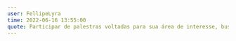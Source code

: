 ```yaml
---
user: FellipeLyra
time: 2022-06-16 13:55:00
quote: Participar de palestras voltadas para sua área de interesse, buscando mais conectividade entre outros campuseiros para a troca de ideias
---
```


